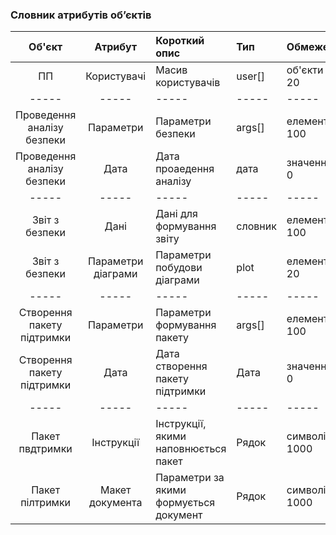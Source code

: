 ### Словник атрибутів об’єктів
|Об'єкт|Атрибут|Короткий опис|Тип|Обмеження|
|:-----:|:-----:|:-----|:-----|:-----|
|ПП|Користувачі|Масив користувачів|user[]|об'єкти < 20|
|-----|-----|-----|-----|-----|
|Проведення аналізу безпеки|Параметри|Параметри безпеки|args[]|елементи < 100|
|Проведення аналізу безпеки|Дата|Дата проаедення аналізу|дата|значення > 0|
|-----|-----|-----|-----|-----|
|Звіт з безпеки|Дані|Дані для формування звіту|словник|елементи < 100|
|Звіт з безпеки|Параметри діаграми|Параметри побудови діаграми|plot|елементи < 20|
|-----|-----|-----|-----|-----|
|Створення пакету підтримки|Параметри|Параметри формування пакету|args[]|елементи < 100|
|Створення пакету підтримки|Дата|Дата створення пакету підтримки|Дата|значення > 0|
|-----|-----|-----|-----|-----|
|Пакет пвдтримки|Інструкції|Інструкції, якими наповнюється пакет|Рядок|символів < 1000|
|Пакет пілтримки|Макет документа|Параметри за якими формується документ|Рядок|символів < 1000|
